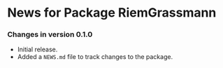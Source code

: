 # News for Package RiemGrassmann 

### Changes in version 0.1.0
  * Initial release.
  * Added a `NEWS.md` file to track changes to the package.